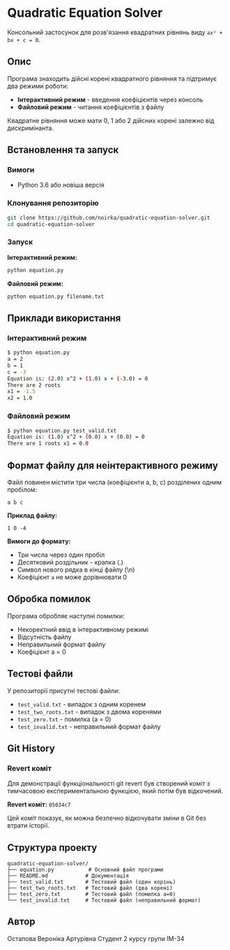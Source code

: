# Quadratic Equation Solver

Консольний застосунок для розв'язання квадратних рівнянь виду `ax² + bx + c = 0`.

## Опис

Програма знаходить дійсні корені квадратного рівняння та підтримує два режими роботи:

- **Інтерактивний режим** - введення коефіцієнтів через консоль
- **Файловий режим** - читання коефіцієнтів з файлу

Квадратне рівняння може мати 0, 1 або 2 дійсних корені залежно від дискримінанта.

## Встановлення та запуск

### Вимоги

- Python 3.6 або новіша версія

### Клонування репозиторію

```bash
git clone https://github.com/noirka/quadratic-equation-solver.git
cd quadratic-equation-solver
```

### Запуск

**Інтерактивний режим:**

```bash
python equation.py
```

**Файловий режим:**

```bash
python equation.py filename.txt
```

## Приклади використання

### Інтерактивний режим

```bash
$ python equation.py
a = 2
b = 1
c = -3
Equation is: (2.0) x^2 + (1.0) x + (-3.0) = 0
There are 2 roots
x1 = -1.5
x2 = 1.0
```

### Файловий режим

```bash
$ python equation.py test_valid.txt
Equation is: (1.0) x^2 + (0.0) x + (0.0) = 0
There are 1 roots x1 = 0.0
```

## Формат файлу для неінтерактивного режиму

Файл повинен містити три числа (коефіцієнти a, b, c) розділених одним пробілом:

```
a b c
```

**Приклад файлу:**

```
1 0 -4
```

**Вимоги до формату:**

- Три числа через один пробіл
- Десятковий роздільник - крапка (.)
- Символ нового рядка в кінці файлу (\n)
- Коефіцієнт `a` не може дорівнювати 0

## Обробка помилок

Програма обробляє наступні помилки:

- Некоректний ввід в інтерактивному режимі
- Відсутність файлу
- Неправильний формат файлу
- Коефіцієнт a = 0

## Тестові файли

У репозиторії присутні тестові файли:

- `test_valid.txt` - випадок з одним коренем
- `test_two_roots.txt` - випадок з двома коренями
- `test_zero.txt` - помилка (a = 0)
- `test_invalid.txt` - неправильний формат файлу

## Git History

### Revert коміт

Для демонстрації функціональності git revert був створений коміт з тимчасовою експериментальною функцією, який потім був відкочений.

**Revert коміт:** `05034c7`

Цей коміт показує, як можна безпечно відкочувати зміни в Git без втрати історії.

## Структура проекту

```
quadratic-equation-solver/
├── equation.py           # Основний файл програми
├── README.md            # Документація
├── test_valid.txt       # Тестовий файл (один корінь)
├── test_two_roots.txt   # Тестовий файл (два корені)
├── test_zero.txt        # Тестовий файл (помилка a=0)
└── test_invalid.txt     # Тестовий файл (неправильний формат)
```

## Автор

Остапова Вероніка Артурівна
Студент 2 курсу групи ІМ-34
